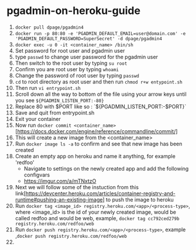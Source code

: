# pgadmin-on-heroku-guide
1. `docker pull dpage/pgadmin4`
2. `docker run -p 80:80 -e 'PGADMIN_DEFAULT_EMAIL=user@domain.com' -e 'PGADMIN_DEFAULT_PASSWORD=SuperSecret' -d dpage/pgadmin4`
3. `docker exec -u 0 -it <container_name> /bin/sh`
4. Set password for root user and pgadmin user
5. type `passwd` to change user password for the pgadmin user
6. Then switch to the root user by typing `su root`
7. Confirm you are root user by typing `whoami`
8. Change the password of root user by typing `passwd`
9. `cd` to root directory as root user and then run `chmod r+w entypoint.sh`
10. Then run `vi entrypoint.sh`
11. Scroll down all the way to bottom of the file using your arrow keys until you see `${PGADMIN_LISTEN_PORT:-80}`
12. Replace 80 with $PORT like so : `${PGADMIN_LISTEN_PORT:-$PORT}`
13. Save and quit from entrypoint.sh
14. Exit your container
15. Now run `docker commit <container_name>` [https://docs.docker.com/engine/reference/commandline/commit/]
16. This will create a new image from the <container_name>
17. Run `docker image ls -a` to confirm and see that new image has been created
18. Create an empty app on heroku and name it anything, for example 'redfoo'
    - Navigate to settings on the newly created app and add the following configvars
    - https://imgur.com/a/mTNxtzO
19. Next we will follow some of the instuction from this link[https://devcenter.heroku.com/articles/container-registry-and-runtime#pushing-an-existing-image] to push the image to heroku
20. Run `docker tag <image_id> registry.heroku.com/<app>/<process-type>`, where <image_id> is the id of your newly created image, <app> would be called redfoo and <process-type> would be web, example,  `docker tag cc792ced279b registry.heroku.com/redfoo/web`
21. Run `docker push registry.heroku.com/<app>/<process-type>`, example ,`docker push registry.heroku.com/redfoo/web`
22. 
